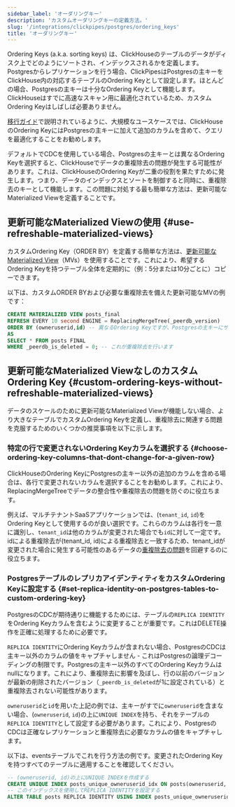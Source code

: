 ```yaml
---
sidebar_label: 'オーダリングキー'
description: 'カスタムオーダリングキーの定義方法。'
slug: '/integrations/clickpipes/postgres/ordering_keys'
title: 'オーダリングキー'
---
```




Ordering Keys (a.k.a. sorting keys) は、ClickHouseのテーブルのデータがディスク上でどのようにソートされ、インデックスされるかを定義します。Postgresからレプリケーションを行う場合、ClickPipesはPostgresの主キーをClickHouse内の対応するテーブルのOrdering Keyとして設定します。ほとんどの場合、Postgresの主キーは十分なOrdering Keyとして機能します。ClickHouseはすでに高速なスキャン用に最適化されているため、カスタムOrdering Keyはしばしば必要ありません。

[移行ガイド](/migrations/postgresql/data-modeling-techniques)で説明されているように、大規模なユースケースでは、ClickHouseのOrdering KeyにはPostgresの主キーに加えて追加のカラムを含めて、クエリを最適化することをお勧めします。

デフォルトでCDCを使用している場合、Postgresの主キーとは異なるOrdering Keyを選択すると、ClickHouseでデータの重複除去の問題が発生する可能性があります。これは、ClickHouseのOrdering Keyが二重の役割を果たすために発生します。つまり、データのインデックスとソートを制御すると同時に、重複除去のキーとして機能します。この問題に対処する最も簡単な方法は、更新可能なMaterialized Viewを定義することです。

## 更新可能なMaterialized Viewの使用 {#use-refreshable-materialized-views}

カスタムOrdering Key（ORDER BY）を定義する簡単な方法は、[更新可能なMaterialized View](/materialized-view/refreshable-materialized-view)（MVs）を使用することです。これにより、希望するOrdering Keyを持つテーブル全体を定期的に（例：5分または10分ごとに）コピーできます。

以下は、カスタムORDER BYおよび必要な重複除去を備えた更新可能なMVの例です：

```sql
CREATE MATERIALIZED VIEW posts_final
REFRESH EVERY 10 second ENGINE = ReplacingMergeTree(_peerdb_version)
ORDER BY (owneruserid,id) -- 異なるOrdering Keyですが、Postgresの主キーにサフィックスが付いています
AS
SELECT * FROM posts FINAL 
WHERE _peerdb_is_deleted = 0; -- これが重複除去を行います
```

## 更新可能なMaterialized ViewなしのカスタムOrdering Key {#custom-ordering-keys-without-refreshable-materialized-views}

データのスケールのために更新可能なMaterialized Viewが機能しない場合、より大きなテーブルでカスタムOrdering Keyを定義し、重複除去に関連する問題を克服するためのいくつかの推奨事項を以下に示します。

### 特定の行で変更されないOrdering Keyカラムを選択する {#choose-ordering-key-columns-that-dont-change-for-a-given-row}

ClickHouseのOrdering KeyにPostgresの主キー以外の追加のカラムを含める場合は、各行で変更されないカラムを選択することをお勧めします。これにより、ReplacingMergeTreeでデータの整合性や重複除去の問題を防ぐのに役立ちます。

例えば、マルチテナントSaaSアプリケーションでは、(`tenant_id`, `id`)をOrdering Keyとして使用するのが良い選択です。これらのカラムは各行を一意に識別し、`tenant_id`は他のカラムが変更された場合でも`id`に対して一定です。idによる重複除去が(tenant_id, id)による重複除去と一致するため、tenant_idが変更された場合に発生する可能性のあるデータの[重複除去の問題](https://docs.peerdb.io/mirror/ordering-key-different)を回避するのに役立ちます。

### PostgresテーブルのレプリカアイデンティティをカスタムOrdering Keyに設定する {#set-replica-identity-on-postgres-tables-to-custom-ordering-key}

PostgresのCDCが期待通りに機能するためには、テーブルの`REPLICA IDENTITY`をOrdering Keyカラムを含むように変更することが重要です。これはDELETE操作を正確に処理するために必要です。

`REPLICA IDENTITY`にOrdering Keyカラムが含まれない場合、PostgresのCDCは主キー以外のカラムの値をキャプチャしません - これはPostgresの論理デコーディングの制限です。Postgresの主キー以外のすべてのOrdering Keyカラムはnullになります。これにより、重複除去に影響を及ぼし、行の以前のバージョンが最新の削除されたバージョン（`_peerdb_is_deleted`が1に設定されている）と重複除去されない可能性があります。

`owneruserid`と`id`を用いた上記の例では、主キーがすでに`owneruserid`を含まない場合、(`owneruserid`, `id`)の上に`UNIQUE INDEX`を持ち、それをテーブルの`REPLICA IDENTITY`として設定する必要があります。これにより、PostgresのCDCは正確なレプリケーションと重複除去に必要なカラムの値をキャプチャします。

以下は、eventsテーブルでこれを行う方法の例です。変更されたOrdering Keyを持つすべてのテーブルに適用することを確認してください。

```sql
-- (owneruserid, id)の上にUNIQUE INDEXを作成する
CREATE UNIQUE INDEX posts_unique_owneruserid_idx ON posts(owneruserid, id);
-- このインデックスを使用してREPLICA IDENTITYを設定する
ALTER TABLE posts REPLICA IDENTITY USING INDEX posts_unique_owneruserid_idx;
```
